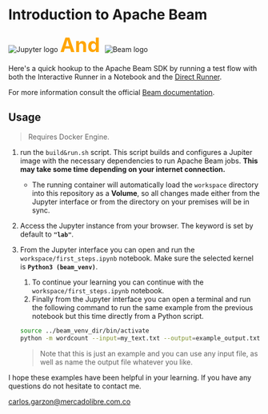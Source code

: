 # Introduction to Apache Beam

![Jupyter logo](https://jupyter.org/assets/homepage/main-logo.svg)
<span style="color:orange;font-weight:700;font-size:40px">
    And
</span>
![Beam logo](https://beam.apache.org/images/beam_logo_navbar.png)


Here's a quick hookup to the Apache Beam SDK by running a test flow with both the Interactive Runner in a Notebook and the [Direct Runner](https://beam.apache.org/documentation/runners/direct/).

For more information consult the official [Beam documentation](https://beam.apache.org/documentation/).

## Usage

> Requires Docker Engine.

1. run the `build&run.sh` script. This script builds and configures a Jupiter image with the necessary dependencies to run Apache Beam jobs. __This may take some time depending on your internet connection.__
   * The running container will automatically load the `workspace` directory into this repository as a **Volume**, so all changes made either from the Jupyter interface or from the directory on your premises will be in sync.
2. Access the Jupyter instance from your browser. The keyword is set by default to **`"lab"`**.
3. From the Jupyter interface you can open and run the `workspace/first_steps.ipynb` notebook. Make sure the selected kernel is **`Python3 (beam_venv)`**.
   1. To continue your learning you can continue with the `workspace/first_steps.ipynb` notebook.
   2. Finally from the Jupyter interface you can open a terminal and run the following command to run the same example from the previous notebook but this time directly from a Python script.

   ```bash
   source ../beam_venv_dir/bin/activate
   python -m wordcount --input=my_text.txt --output=example_output.txt
   ```

   > Note that this is just an example and you can use any input file, as well as name the output file whatever you like.

I hope these examples have been helpful in your learning. If you have any questions do not hesitate to contact me.

carlos.garzon@mercadolibre.com.co
